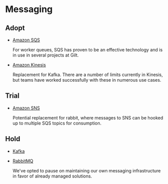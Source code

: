 # Messaging

## Adopt

  - [Amazon SQS](http://aws.amazon.com/sqs/)

    For worker queues, SQS has proven to be an effective technology and is in use in several projects at Gilt.

  - [Amazon Kinesis](http://aws.amazon.com/kinesis/)

    Replacement for Kafka. There are a number of limits currently in Kinesis, but teams have worked successfully with these in numerous use cases.


## Trial

  - [Amazon SNS](http://aws.amazon.com/sns/)

    Potential replacement for rabbit, where messages to SNS can be hooked up to multiple SQS topics for consumption.

## Hold

  - [Kafka](http://kafka.apache.org)
  - [RabbitMQ](https://www.rabbitmq.com)

    We've opted to pause on maintaining our own messaging infrastructure in favor of already managed solutions.
